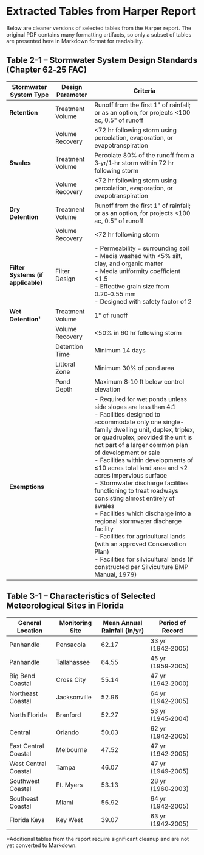 # Extracted Tables from Harper Report

Below are cleaner versions of selected tables from the Harper report. The
original PDF contains many formatting artifacts, so only a subset of
tables are presented here in Markdown format for readability.

## Table 2-1 – Stormwater System Design Standards (Chapter 62‑25 FAC)


| Stormwater System Type | Design Parameter | Criteria |
|------------------------|-----------------|---------|
| **Retention** | Treatment Volume | Runoff from the first 1" of rainfall; or as an option, for projects <100 ac, 0.5" of runoff |
| | Volume Recovery | <72 hr following storm using percolation, evaporation, or evapotranspiration |
| **Swales** | Treatment Volume | Percolate 80% of the runoff from a 3‑yr/1‑hr storm within 72 hr following storm |
| | Volume Recovery | <72 hr following storm using percolation, evaporation, or evapotranspiration |
| **Dry Detention** | Treatment Volume | Runoff from the first 1" of rainfall; or as an option, for projects <100 ac, 0.5" of runoff |
| | Volume Recovery | <72 hr following storm |
| **Filter Systems (if applicable)** | Filter Design | - Permeability = surrounding soil <br> - Media washed with <5% silt, clay, and organic matter <br> - Media uniformity coefficient <1.5 <br> - Effective grain size from 0.20‑0.55 mm <br> - Designed with safety factor of 2 |
| **Wet Detention¹** | Treatment Volume | 1" of runoff |
| | Volume Recovery | <50% in 60 hr following storm |
| | Detention Time | Minimum 14 days |
| | Littoral Zone | Minimum 30% of pond area |
| | Pond Depth | Maximum 8‑10 ft below control elevation |
| **Exemptions** |  | - Required for wet ponds unless side slopes are less than 4:1 <br> - Facilities designed to accommodate only one single-family dwelling unit, duplex, triplex, or quadruplex, provided the unit is not part of a larger common plan of development or sale <br> - Facilities within developments of ≤10 acres total land area and <2 acres impervious surface <br> - Stormwater discharge facilities functioning to treat roadways consisting almost entirely of swales <br> - Facilities which discharge into a regional stormwater discharge facility <br> - Facilities for agricultural lands (with an approved Conservation Plan) <br> - Facilities for silvicultural lands (if constructed per Silviculture BMP Manual, 1979) |
## Table 3-1 – Characteristics of Selected Meteorological Sites in Florida

| General Location | Monitoring Site | Mean Annual Rainfall (in/yr) | Period of Record |
|-----------------|-----------------|------------------------------|-----------------|
| Panhandle | Pensacola | 62.17 | 33 yr (1942‑2005) |
| Panhandle | Tallahassee | 64.55 | 45 yr (1959‑2005) |
| Big Bend Coastal | Cross City | 55.14 | 47 yr (1942‑2000) |
| Northeast Coastal | Jacksonville | 52.96 | 64 yr (1942‑2005) |
| North Florida | Branford | 52.27 | 53 yr (1945‑2004) |
| Central | Orlando | 50.03 | 62 yr (1942‑2005) |
| East Central Coastal | Melbourne | 47.52 | 47 yr (1942‑2005) |
| West Central Coastal | Tampa | 46.07 | 47 yr (1949‑2005) |
| Southwest Coastal | Ft. Myers | 53.13 | 28 yr (1960‑2003) |
| Southeast Coastal | Miami | 56.92 | 64 yr (1942‑2005) |
| Florida Keys | Key West | 39.07 | 63 yr (1942‑2005) |

*Additional tables from the report require significant cleanup and are not yet converted to Markdown.